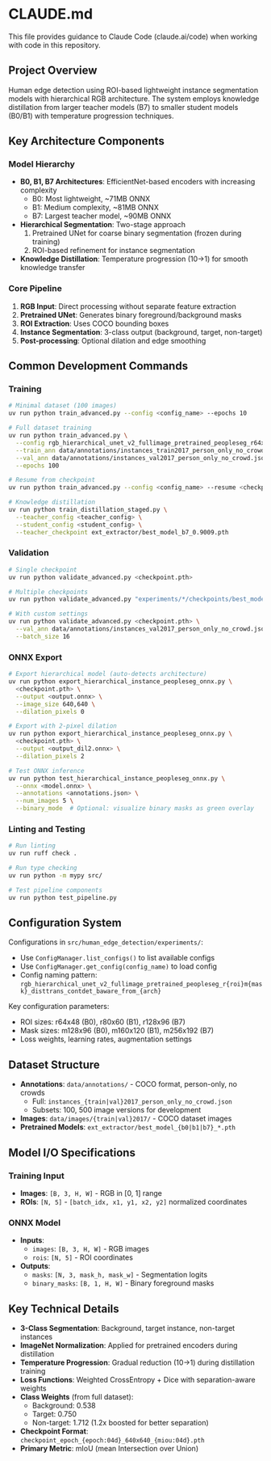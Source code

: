 # CLAUDE.md

This file provides guidance to Claude Code (claude.ai/code) when working with code in this repository.

## Project Overview

Human edge detection using ROI-based lightweight instance segmentation models with hierarchical RGB architecture. The system employs knowledge distillation from larger teacher models (B7) to smaller student models (B0/B1) with temperature progression techniques.

## Key Architecture Components

### Model Hierarchy
- **B0, B1, B7 Architectures**: EfficientNet-based encoders with increasing complexity
  - B0: Most lightweight, ~71MB ONNX
  - B1: Medium complexity, ~81MB ONNX  
  - B7: Largest teacher model, ~90MB ONNX
- **Hierarchical Segmentation**: Two-stage approach
  1. Pretrained UNet for coarse binary segmentation (frozen during training)
  2. ROI-based refinement for instance segmentation
- **Knowledge Distillation**: Temperature progression (10→1) for smooth knowledge transfer

### Core Pipeline
1. **RGB Input**: Direct processing without separate feature extraction
2. **Pretrained UNet**: Generates binary foreground/background masks
3. **ROI Extraction**: Uses COCO bounding boxes
4. **Instance Segmentation**: 3-class output (background, target, non-target)
5. **Post-processing**: Optional dilation and edge smoothing

## Common Development Commands

### Training
```bash
# Minimal dataset (100 images) 
uv run python train_advanced.py --config <config_name> --epochs 10

# Full dataset training
uv run python train_advanced.py \
  --config rgb_hierarchical_unet_v2_fullimage_pretrained_peopleseg_r64x48m128x96_disttrans_contdet_baware_from_B0 \
  --train_ann data/annotations/instances_train2017_person_only_no_crowd.json \
  --val_ann data/annotations/instances_val2017_person_only_no_crowd.json \
  --epochs 100

# Resume from checkpoint
uv run python train_advanced.py --config <config_name> --resume <checkpoint.pth> --epochs 20

# Knowledge distillation
uv run python train_distillation_staged.py \
  --teacher_config <teacher_config> \
  --student_config <student_config> \
  --teacher_checkpoint ext_extractor/best_model_b7_0.9009.pth
```

### Validation
```bash
# Single checkpoint
uv run python validate_advanced.py <checkpoint.pth>

# Multiple checkpoints
uv run python validate_advanced.py "experiments/*/checkpoints/best_model*.pth" --multiple

# With custom settings
uv run python validate_advanced.py <checkpoint.pth> \
  --val_ann data/annotations/instances_val2017_person_only_no_crowd.json \
  --batch_size 16
```

### ONNX Export
```bash
# Export hierarchical model (auto-detects architecture)
uv run python export_hierarchical_instance_peopleseg_onnx.py \
  <checkpoint.pth> \
  --output <output.onnx> \
  --image_size 640,640 \
  --dilation_pixels 0

# Export with 2-pixel dilation
uv run python export_hierarchical_instance_peopleseg_onnx.py \
  <checkpoint.pth> \
  --output <output_dil2.onnx> \
  --dilation_pixels 2

# Test ONNX inference
uv run python test_hierarchical_instance_peopleseg_onnx.py \
  --onnx <model.onnx> \
  --annotations <annotations.json> \
  --num_images 5 \
  --binary_mode  # Optional: visualize binary masks as green overlay
```

### Linting and Testing
```bash
# Run linting
uv run ruff check .

# Run type checking  
uv run python -m mypy src/

# Test pipeline components
uv run python test_pipeline.py
```

## Configuration System

Configurations in `src/human_edge_detection/experiments/`:
- Use `ConfigManager.list_configs()` to list available configs
- Use `ConfigManager.get_config(config_name)` to load config
- Config naming pattern: `rgb_hierarchical_unet_v2_fullimage_pretrained_peopleseg_r{roi}m{mask}_disttrans_contdet_baware_from_{arch}`

Key configuration parameters:
- ROI sizes: r64x48 (B0), r80x60 (B1), r128x96 (B7)
- Mask sizes: m128x96 (B0), m160x120 (B1), m256x192 (B7)
- Loss weights, learning rates, augmentation settings

## Dataset Structure

- **Annotations**: `data/annotations/` - COCO format, person-only, no crowds
  - Full: `instances_{train|val}2017_person_only_no_crowd.json`
  - Subsets: 100, 500 image versions for development
- **Images**: `data/images/{train|val}2017/` - COCO dataset images
- **Pretrained Models**: `ext_extractor/best_model_{b0|b1|b7}_*.pth`

## Model I/O Specifications

### Training Input
- **Images**: `[B, 3, H, W]` - RGB in [0, 1] range
- **ROIs**: `[N, 5]` - `[batch_idx, x1, y1, x2, y2]` normalized coordinates

### ONNX Model
- **Inputs**:
  - `images`: `[B, 3, H, W]` - RGB images
  - `rois`: `[N, 5]` - ROI coordinates
- **Outputs**:
  - `masks`: `[N, 3, mask_h, mask_w]` - Segmentation logits
  - `binary_masks`: `[B, 1, H, W]` - Binary foreground masks

## Key Technical Details

- **3-Class Segmentation**: Background, target instance, non-target instances
- **ImageNet Normalization**: Applied for pretrained encoders during distillation
- **Temperature Progression**: Gradual reduction (10→1) during distillation training
- **Loss Functions**: Weighted CrossEntropy + Dice with separation-aware weights
- **Class Weights** (from full dataset):
  - Background: 0.538
  - Target: 0.750  
  - Non-target: 1.712 (1.2x boosted for better separation)
- **Checkpoint Format**: `checkpoint_epoch_{epoch:04d}_640x640_{miou:04d}.pth`
- **Primary Metric**: mIoU (mean Intersection over Union)